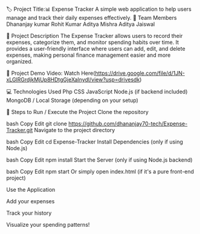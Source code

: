 🏷️ Project Title:📊 Expense Tracker
A simple web application to help users manage and track their daily expenses effectively.
👥 Team Members
Dhananjay kumar
Rohit Kumar
Aditya Mishra
Aditya Jaiswal

📝 Project Description
The Expense Tracker allows users to record their expenses, categorize them, and monitor spending habits over time.
It provides a user-friendly interface where users can add, edit, and delete expenses, making personal finance management easier and more organized.

🎥 Project Demo Video: Watch Here(https://drive.google.com/file/d/1JN-xLGlRGrdjkMjUp8HDtgGjeXaInydl/view?usp=drivesdk)

💻 Technologies Used
Php
CSS
JavaScript
Node.js (if backend included)
MongoDB / Local Storage (depending on your setup)

🚀 Steps to Run / Execute the Project
Clone the repository

bash
Copy
Edit
git clone https://github.com/dhananjay70-tech/Expense-Tracker.git
Navigate to the project directory

bash
Copy
Edit
cd Expense-Tracker
Install Dependencies (only if using Node.js)

bash
Copy
Edit
npm install
Start the Server (only if using Node.js backend)

bash
Copy
Edit
npm start
Or simply open index.html (if it's a pure front-end project)

Use the Application

Add your expenses

Track your history

Visualize your spending patterns!

